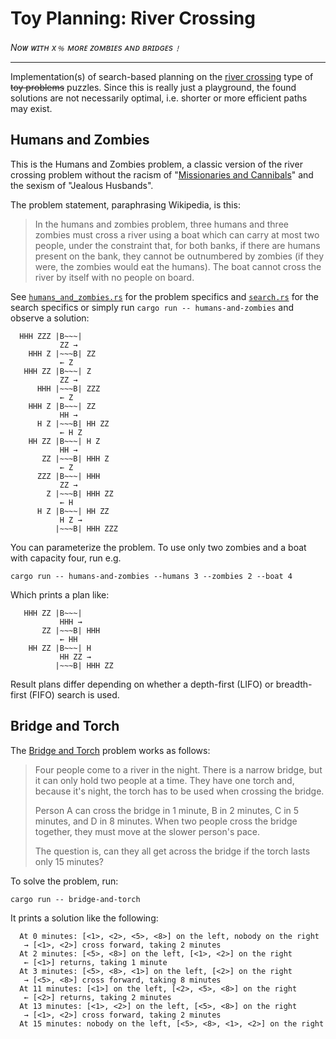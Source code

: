 # Toy Planning: River Crossing
_Nᴏᴡ ᴡɪᴛʜ x﹪ ᴍᴏʀᴇ ᴢᴏᴍʙɪᴇs ᴀɴᴅ ʙʀɪᴅɢᴇs﹗_

---

Implementation(s) of search-based planning on the [river crossing] type of ~~toy problems~~ puzzles.
Since this is really just a playground, the found solutions are not necessarily optimal,
i.e. shorter or more efficient paths may exist.

## Humans and Zombies

This is the Humans and Zombies problem, a classic version of the river crossing problem without
the racism of "[Missionaries and Cannibals]" and the sexism of "Jealous Husbands".

The problem statement, paraphrasing Wikipedia, is this:

> In the humans and zombies problem, three humans and three zombies must cross
> a river using a boat which can carry at most two people, under the constraint that, for both banks,
> if there are humans present on the bank, they cannot be outnumbered by zombies
> (if they were, the zombies would eat the humans).
> The boat cannot cross the river by itself with no people on board.

See [`humans_and_zombies.rs`](src/humans_and_zombies.rs) for the problem specifics
and [`search.rs`](src/search.rs) for the search specifics or simply run `cargo run -- humans-and-zombies` and observe a solution:

```
  HHH ZZZ |B~~~|
           ZZ →
    HHH Z |~~~B| ZZ
           ← Z
   HHH ZZ |B~~~| Z
           ZZ →
      HHH |~~~B| ZZZ
           ← Z
    HHH Z |B~~~| ZZ
           HH →
      H Z |~~~B| HH ZZ
           ← H Z
    HH ZZ |B~~~| H Z
           HH →
       ZZ |~~~B| HHH Z
           ← Z
      ZZZ |B~~~| HHH
           ZZ →
        Z |~~~B| HHH ZZ
           ← H
      H Z |B~~~| HH ZZ
           H Z →
          |~~~B| HHH ZZZ
```

You can parameterize the problem. To use only two zombies and a boat with capacity four, run e.g.

```
cargo run -- humans-and-zombies --humans 3 --zombies 2 --boat 4
```

Which prints a plan like:

```
   HHH ZZ |B~~~|
           HHH →
       ZZ |~~~B| HHH
           ← HH
    HH ZZ |B~~~| H
           HH ZZ →
          |~~~B| HHH ZZ
```

Result plans differ depending on whether a depth-first (LIFO) or
breadth-first (FIFO) search is used.

## Bridge and Torch

The [Bridge and Torch] problem works as follows:

> Four people come to a river in the night. There is a narrow bridge, but it can only
> hold two people at a time. They have one torch and, because it's night, the torch has
> to be used when crossing the bridge.
> 
> Person A can cross the bridge in 1 minute, B in 2 minutes, C in 5 minutes, and D in 8 minutes.
> When two people cross the bridge together, they must move at the slower person's pace.
> 
> The question is, can they all get across the bridge if the torch lasts only 15 minutes?

To solve the problem, run:

```
cargo run -- bridge-and-torch
```

It prints a solution like the following:

```
  At 0 minutes: [<1>, <2>, <5>, <8>] on the left, nobody on the right
   → [<1>, <2>] cross forward, taking 2 minutes
  At 2 minutes: [<5>, <8>] on the left, [<1>, <2>] on the right
   ← [<1>] returns, taking 1 minute
  At 3 minutes: [<5>, <8>, <1>] on the left, [<2>] on the right
   → [<5>, <8>] cross forward, taking 8 minutes
  At 11 minutes: [<1>] on the left, [<2>, <5>, <8>] on the right
   ← [<2>] returns, taking 2 minutes
  At 13 minutes: [<1>, <2>] on the left, [<5>, <8>] on the right
   → [<1>, <2>] cross forward, taking 2 minutes
  At 15 minutes: nobody on the left, [<5>, <8>, <1>, <2>] on the right
```

[River crossing]: https://en.wikipedia.org/wiki/River_crossing_puzzle
[Missionaries and Cannibals]: https://en.wikipedia.org/wiki/Missionaries_and_cannibals_problem
[Bridge and Torch]: https://en.wikipedia.org/wiki/Bridge_and_torch_problem

